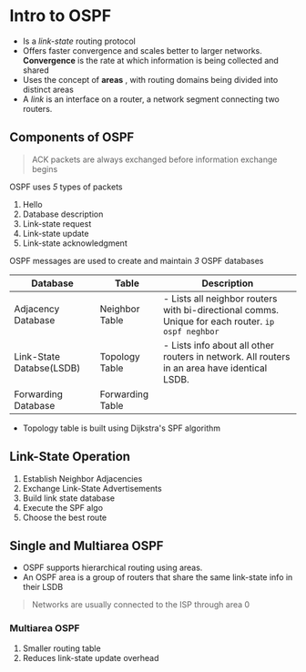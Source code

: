 # Intro to OSPF
- Is a *link-state* routing protocol
- Offers faster convergence and scales better to larger networks. **Convergence** is the rate at which information is being collected and shared
- Uses the concept of **areas** , with routing domains being divided into distinct areas
- A *link*  is an interface on a router, a network segment connecting two routers.

## Components of OSPF
> ACK packets are always exchanged before information exchange begins

OSPF uses *5*  types of packets
1. Hello
2. Database description
3. Link-state request
4. Link-state update
5. Link-state acknowledgment

OSPF messages are used to create and maintain *3* OSPF databases

| Database                 | Table            | Description                                                                                       |
| ------------------------ | ---------------- | ------------------------------------------------------------------------------------------------- |
| Adjacency Database       | Neighbor Table   | - Lists all neighbor routers with bi-directional comms. Unique for each router. `ip ospf neghbor` |
| Link-State Databse(LSDB) | Topology Table   | - Lists info about all other routers in network. All routers in an area have identical LSDB.      |
| Forwarding Database      | Forwarding Table |                                                                                                   |
- Topology table is built using Dijkstra's SPF algorithm

## Link-State Operation
1. Establish Neighbor Adjacencies
2. Exchange Link-State Advertisements
3. Build link state database
4. Execute the SPF algo
5. Choose the best route

## Single and Multiarea OSPF
- OSPF supports hierarchical routing using areas.
- An OSPF area is a group of routers that share the same link-state info in their LSDB
> Networks are usually connected to the ISP through area 0

### Multiarea OSPF
1. Smaller routing table
2. Reduces link-state update overhead